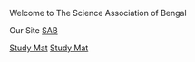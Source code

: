 Welcome to The Science Association of Bengal

Our Site <a href=https://sabindia.online> SAB</a>

<a href=https://sabindia.online/studymat.html> Study Mat</a> 
<a href=https://online.fliphtml5.com/nhlgy/lbkv/>Study Mat</a>
